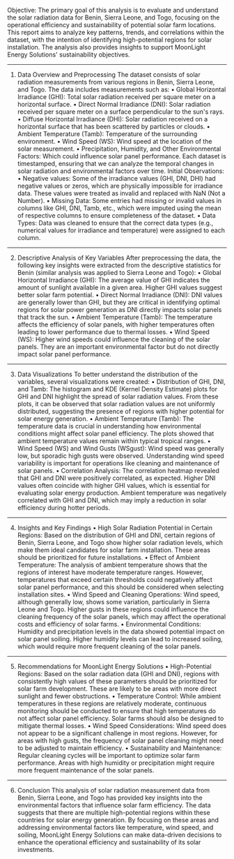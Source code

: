 Objective: The primary goal of this analysis is to evaluate and understand the solar radiation data for Benin, Sierra Leone, and Togo, focusing on the operational efficiency and sustainability of potential solar farm locations. This report aims to analyze key patterns, trends, and correlations within the dataset, with the intention of identifying high-potential regions for solar installation. The analysis also provides insights to support MoonLight Energy Solutions' sustainability objectives.
________________________________________
1. Data Overview and Preprocessing
The dataset consists of solar radiation measurements from various regions in Benin, Sierra Leone, and Togo. The data includes measurements such as:
•	Global Horizontal Irradiance (GHI): Total solar radiation received per square meter on a horizontal surface.
•	Direct Normal Irradiance (DNI): Solar radiation received per square meter on a surface perpendicular to the sun's rays.
•	Diffuse Horizontal Irradiance (DHI): Solar radiation received on a horizontal surface that has been scattered by particles or clouds.
•	Ambient Temperature (Tamb): Temperature of the surrounding environment.
•	Wind Speed (WS): Wind speed at the location of the solar measurement.
•	Precipitation, Humidity, and Other Environmental Factors: Which could influence solar panel performance.
Each dataset is timestamped, ensuring that we can analyze the temporal changes in solar radiation and environmental factors over time.
Initial Observations:
•	Negative values: Some of the irradiance values (GHI, DNI, DHI) had negative values or zeros, which are physically impossible for irradiance data. These values were treated as invalid and replaced with NaN (Not a Number).
•	Missing Data: Some entries had missing or invalid values in columns like GHI, DNI, Tamb, etc., which were imputed using the mean of respective columns to ensure completeness of the dataset.
•	Data Types: Data was cleaned to ensure that the correct data types (e.g., numerical values for irradiance and temperature) were assigned to each column.
________________________________________
2. Descriptive Analysis of Key Variables
After preprocessing the data, the following key insights were extracted from the descriptive statistics for Benin (similar analysis was applied to Sierra Leone and Togo):
•	Global Horizontal Irradiance (GHI): The average value of GHI indicates the amount of sunlight available in a given area. Higher GHI values suggest better solar farm potential.
•	Direct Normal Irradiance (DNI): DNI values are generally lower than GHI, but they are critical in identifying optimal regions for solar power generation as DNI directly impacts solar panels that track the sun.
•	Ambient Temperature (Tamb): The temperature affects the efficiency of solar panels, with higher temperatures often leading to lower performance due to thermal losses.
•	Wind Speed (WS): Higher wind speeds could influence the cleaning of the solar panels. They are an important environmental factor but do not directly impact solar panel performance.
________________________________________
3. Data Visualizations
To better understand the distribution of the variables, several visualizations were created:
•	Distribution of GHI, DNI, and Tamb:
The histogram and KDE (Kernel Density Estimate) plots for GHI and DNI highlight the spread of solar radiation values. From these plots, it can be observed that solar radiation values are not uniformly distributed, suggesting the presence of regions with higher potential for solar energy generation.
•	Ambient Temperature (Tamb):
The temperature data is crucial in understanding how environmental conditions might affect solar panel efficiency. The plots showed that ambient temperature values remain within typical tropical ranges.
•	Wind Speed (WS) and Wind Gusts (WSgust):
Wind speed was generally low, but sporadic high gusts were observed. Understanding wind speed variability is important for operations like cleaning and maintenance of solar panels.
•	Correlation Analysis:
The correlation heatmap revealed that GHI and DNI were positively correlated, as expected. Higher DNI values often coincide with higher GHI values, which is essential for evaluating solar energy production. Ambient temperature was negatively correlated with GHI and DNI, which may imply a reduction in solar efficiency during hotter periods.
________________________________________
4. Insights and Key Findings
•	High Solar Radiation Potential in Certain Regions:
Based on the distribution of GHI and DNI, certain regions of Benin, Sierra Leone, and Togo show higher solar radiation levels, which make them ideal candidates for solar farm installation. These areas should be prioritized for future installations.
•	Effect of Ambient Temperature:
The analysis of ambient temperature shows that the regions of interest have moderate temperature ranges. However, temperatures that exceed certain thresholds could negatively affect solar panel performance, and this should be considered when selecting installation sites.
•	Wind Speed and Cleaning Operations:
Wind speed, although generally low, shows some variation, particularly in Sierra Leone and Togo. Higher gusts in these regions could influence the cleaning frequency of the solar panels, which may affect the operational costs and efficiency of solar farms.
•	Environmental Conditions:
Humidity and precipitation levels in the data showed potential impact on solar panel soiling. Higher humidity levels can lead to increased soiling, which would require more frequent cleaning of the solar panels.
________________________________________
5. Recommendations for MoonLight Energy Solutions
•	High-Potential Regions:
Based on the solar radiation data (GHI and DNI), regions with consistently high values of these parameters should be prioritized for solar farm development. These are likely to be areas with more direct sunlight and fewer obstructions.
•	Temperature Control:
While ambient temperatures in these regions are relatively moderate, continuous monitoring should be conducted to ensure that high temperatures do not affect solar panel efficiency. Solar farms should also be designed to mitigate thermal losses.
•	Wind Speed Considerations:
Wind speed does not appear to be a significant challenge in most regions. However, for areas with high gusts, the frequency of solar panel cleaning might need to be adjusted to maintain efficiency.
•	Sustainability and Maintenance:
Regular cleaning cycles will be important to optimize solar farm performance. Areas with high humidity or precipitation might require more frequent maintenance of the solar panels.
________________________________________
6. Conclusion
This analysis of solar radiation measurement data from Benin, Sierra Leone, and Togo has provided key insights into the environmental factors that influence solar farm efficiency. The data suggests that there are multiple high-potential regions within these countries for solar energy generation. By focusing on these areas and addressing environmental factors like temperature, wind speed, and soiling, MoonLight Energy Solutions can make data-driven decisions to enhance the operational efficiency and sustainability of its solar investments.
